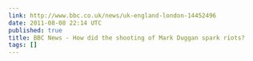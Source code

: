 ```yaml
---
link: http://www.bbc.co.uk/news/uk-england-london-14452496
date: 2011-08-08 22:14 UTC
published: true
title: BBC News - How did the shooting of Mark Duggan spark riots?
tags: []
---
```




